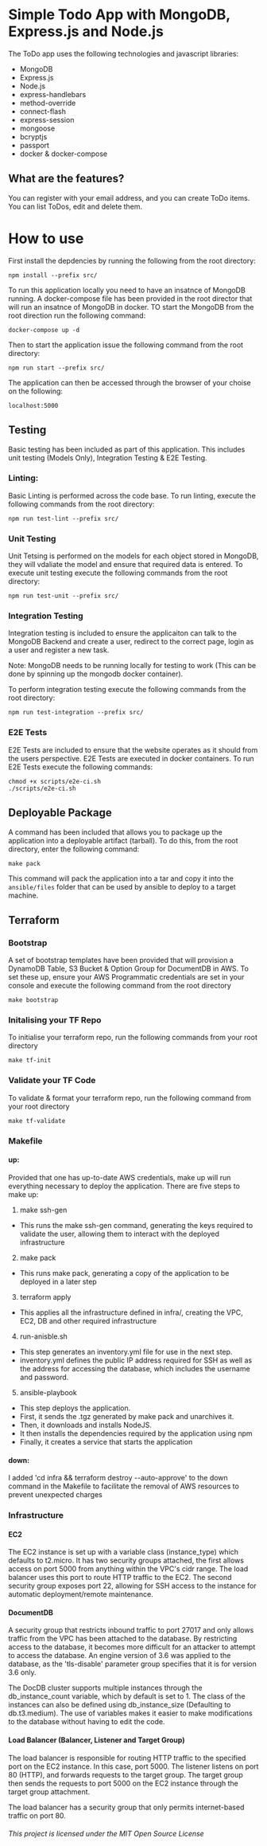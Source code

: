 # Simple Todo App with MongoDB, Express.js and Node.js
The ToDo app uses the following technologies and javascript libraries:
* MongoDB
* Express.js
* Node.js
* express-handlebars
* method-override
* connect-flash
* express-session
* mongoose
* bcryptjs
* passport
* docker & docker-compose

## What are the features?
You can register with your email address, and you can create ToDo items. You can list ToDos, edit and delete them. 

# How to use
First install the depdencies by running the following from the root directory:
```
npm install --prefix src/
```

To run this application locally you need to have an insatnce of MongoDB running. A docker-compose file has been provided in the root director that will run an insatnce of MongoDB in docker. TO start the MongoDB from the root direction run the following command:

```
docker-compose up -d
```

Then to start the application issue the following command from the root directory:
```
npm run start --prefix src/
```

The application can then be accessed through the browser of your choise on the following:

```
localhost:5000
```

## Testing

Basic testing has been included as part of this application. This includes unit testing (Models Only), Integration Testing & E2E Testing.

### Linting:
Basic Linting is performed across the code base. To run linting, execute the following commands from the root directory:

```
npm run test-lint --prefix src/
```

### Unit Testing
Unit Tetsing is performed on the models for each object stored in MongoDB, they will vdaliate the model and ensure that required data is entered. To execute unit testing execute the following commands from the root directory:

```
npm run test-unit --prefix src/
```

### Integration Testing
Integration testing is included to ensure the applicaiton can talk to the MongoDB Backend and create a user, redirect to the correct page, login as a user and register a new task. 

Note: MongoDB needs to be running locally for testing to work (This can be done by spinning up the mongodb docker container).

To perform integration testing execute the following commands from the root directory:

```
npm run test-integration --prefix src/
```

### E2E Tests
E2E Tests are included to ensure that the website operates as it should from the users perspective. E2E Tests are executed in docker containers. To run E2E Tests execute the following commands:

```
chmod +x scripts/e2e-ci.sh
./scripts/e2e-ci.sh
```

## Deployable Package
A command has been included that allows you to package up the application into a deployable artifact (tarball). To do this, from the root directory, enter the following command:

```
make pack
```
This command will pack the application into a tar and copy it into the `ansible/files` folder that can be used by ansible to deploy to a target machine. 


## Terraform
### Bootstrap
A set of bootstrap templates have been provided that will provision a DynamoDB Table, S3 Bucket & Option Group for DocumentDB in AWS. To set these up, ensure your AWS Programmatic credentials are set in your console and execute the following command from the root directory

```
make bootstrap
```

### Initalising your TF Repo
To initialise your terraform repo, run the following commands from your root directory

```
make tf-init
```

### Validate your TF Code
To validate & format your terraform repo, run the following command from your root directory

```
make tf-validate
```

### Makefile
#### up:
Provided that one has up-to-date AWS credentials, make up will run everything necessary to deploy the application.
There are five steps to make up:

1. make ssh-gen

- This runs the make ssh-gen command, generating the keys required to validate the user, allowing them to interact with the deployed infrastructure

2. make pack

- This runs make pack, generating a copy of the application to be deployed in a later step

3. terraform apply

- This applies all the infrastructure defined in infra/, creating the VPC, EC2, DB and other required infrastructure

4. run-anisble.sh

- This step generates an inventory.yml file for use in the next step.
- inventory.yml defines the public IP address required for SSH as well as the address for accessing the database, which includes the username and password.

5. ansible-playbook
- This step deploys the application.
- First, it sends the .tgz generated by make pack and unarchives it.
- Then, it downloads and installs NodeJS.
- It then installs the dependencies required by the application using npm
- Finally, it creates a service that starts the application

#### down:
I added 'cd infra && terraform destroy --auto-approve' to the down command in the Makefile to facilitate the removal of AWS resources to prevent unexpected charges


### Infrastructure

#### EC2
The EC2 instance is set up with a variable class (instance_type) which defaults to t2.micro.
It has two security groups attached, the first allows access on port 5000 from anything within the VPC's cidr range. The load balancer uses this port to route HTTP traffic to the EC2. The second security group exposes port 22, allowing for SSH access to the instance for automatic deployment/remote maintenance.


#### DocumentDB
A security group that restricts inbound traffic to port 27017 and only allows traffic from the VPC has been attached to the database.
By restricting access to the database, it becomes more difficult for an attacker to attempt to access the database.
An engine version of 3.6 was applied to the database, as the 'tls-disable' parameter group specifies that it is for version 3.6 only.

The DocDB cluster supports multiple instances through the db_instance_count variable, which by default is set to 1. The class of the instances can also be defined using db_instance_size (Defaulting to db.t3.medium). The use of variables makes it easier to make modifications to the database without having to edit the code.


#### Load Balancer (Balancer, Listener and Target Group)
The load balancer is responsible for routing HTTP traffic to the specified port on the EC2 instance. In this case, port 5000.
The listener listens on port 80 (HTTP), and forwards requests to the target group. The target group then sends the requests to port 5000 on the EC2 instance through the target group attachment.

The load balancer has a security group that only permits internet-based traffic on port 80.


###### This project is licensed under the MIT Open Source License
